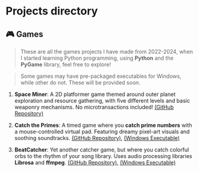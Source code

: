 # Projects directory
## 🎮 Games

> These are all the games projects I have made from 2022-2024, when I started learning Python programming, using **Python** and the **PyGame** library, feel free to explore!

> Some games may have pre-packaged executables for Windows, while other do not. These will be provided soon.

1. **Space Miner**: A 2D platformer game themed around outer planet exploration and resource gathering, with five different levels and basic weaponry mechanisms. No microtransactions included! [(GitHub Repository)](https://github.com/nhathuy07/CodingCourseProject)

2. **Catch the Primes**: A timed game where you **catch prime numbers** with a mouse-controlled virtual pad. Featuring dreamy pixel-art visuals and soothing soundtracks. [(GitHub Repository)](https://github.com/nhathuy07/CatchThePrimes_Game), [(Windows Executable)](https://github.com/nhathuy07/CatchThePrimes_Game/releases/download/1.0.0/exe.win-amd64-3.10.zip)

3. **BeatCatcher**: Yet another catcher game, but where you catch colorful orbs to the rhythm of your song library. Uses audio processing libraries **Librosa** and **ffmpeg**. [(GitHub Repository)](https://github.com/nhathuy07/BeatCatcher), [(Windows Executable)](https://github.com/nhathuy07/BeatCatcher/releases/tag/v0.1.1) 
